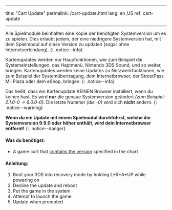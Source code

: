 * * *

title: "Cart Update" permalink: /cart-update.html lang: en_US ref: cart-update

* * *

Alle Spielmodule beinhalten eine Kopie der benötigten Systemversion um es zu spielen. Dies erlaubt jedem, der eine niedrigere Systemversion hat, mit dem Spielmodul auf diese Version zu updaten (sogar ohne Internetverbindung). {: .notice--info}

Kartenupdates werden nur Haupfunktionen, wie zum Beispiel die Systemeinstellungen, das Haptmenü, Nintendo 3DS Sound, und so weiter, bringen. Kartenupdates werden keine Updates zu Netzwerkfunktionen, wie zum Beispiel der Systemübertragung, dem Internetbrowser, der StreetPass Mii Plaza oder dem eShop, bringen. {: .notice--info}

Das heißt, dass ein Kartenupdate KEINEN Browser installiert, wenn du keinen hast. Es wird **nur** die genaue Systemversion geändert *(zum Beispiel: 2.1.0-0 -> 6.0.0-0)*. Die letzte Nummer *(die -0)* wird sich **nicht** ändern. {: .notice--warning}

**Wenn du ein Update mit einem Spielmodul durchführst, welche die Systemversion 9.9.0 oder höher enthält, wird dein Internetbrowser entfernt!** {: .notice--danger}

#### Was du benötigst:

* A game cart that [contains the version](http://www.3dsdb.com/) specified in the chart

#### Anleitung:

  1. Boot your 3DS into recovery mode by holding L+R+A+UP while powering on
  2. Decline the update and reboot
  3. Put the game in the system
  4. Attempt to launch the game
  5. Update when prompted